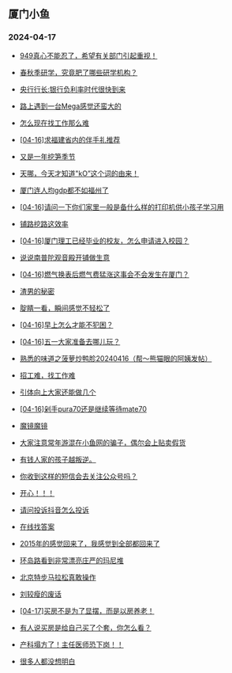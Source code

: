 ## 厦门小鱼 
### 2024-04-17

+ [949真心不能忍了，希望有关部门引起重视！](http://bbs.xmfish.com/read-htm-tid-18176863.html)

+ [春秋季研学，究竟肥了哪些研学机构？](http://bbs.xmfish.com/read-htm-tid-18176931.html)

+ [央行行长:银行负利率时代很快到来](http://bbs.xmfish.com/read-htm-tid-18176926.html)

+ [路上遇到一台Mega感觉还蛮大的](http://bbs.xmfish.com/read-htm-tid-18176927.html)

+ [怎么现在找工作那么难](http://bbs.xmfish.com/read-htm-tid-18177000.html)

+ [[04-16]求福建省内的伴手礼推荐](http://bbs.xmfish.com/read-htm-tid-18176883.html)

+ [又是一年挖笋季节](http://bbs.xmfish.com/read-htm-tid-18176784.html)

+ [天哪，今天才知道"kO”这个词的由来！](http://bbs.xmfish.com/read-htm-tid-18177001.html)

+ [厦门连人均gdp都不如福州了](http://bbs.xmfish.com/read-htm-tid-18177016.html)

+ [[04-16]请问一下你们家里一般是备什么样的打印机供小孩子学习用](http://bbs.xmfish.com/read-htm-tid-18176859.html)

+ [铺路挖路这效率](http://bbs.xmfish.com/read-htm-tid-18176895.html)

+ [[04-16]厦门理工已经毕业的校友，怎么申请进入校园？](http://bbs.xmfish.com/read-htm-tid-18177075.html)

+ [说说南普陀观音殿开铺做生意](http://bbs.xmfish.com/read-htm-tid-18177229.html)

+ [[04-16]燃气换表后燃气费猛涨这事会不会发生在厦门？](http://bbs.xmfish.com/read-htm-tid-18177136.html)

+ [渣男的秘密](http://bbs.xmfish.com/read-htm-tid-18177217.html)

+ [腚睛一看，瞬间感觉不轻松了](http://bbs.xmfish.com/read-htm-tid-18177164.html)

+ [[04-16]早上怎么才能不犯困？](http://bbs.xmfish.com/read-htm-tid-18177162.html)

+ [[04-16]五一大家准备去哪儿玩？](http://bbs.xmfish.com/read-htm-tid-18177203.html)

+ [熟悉的味道之菠萝炒鸭胗20240416（帮～熊猫眼的阿姨发帖）](http://bbs.xmfish.com/read-htm-tid-18177076.html)

+ [招工难，找工作难](http://bbs.xmfish.com/read-htm-tid-18177263.html)

+ [引体向上大家还能做几个](http://bbs.xmfish.com/read-htm-tid-18177171.html)

+ [[04-16]剁手pura70还是继续等待mate70](http://bbs.xmfish.com/read-htm-tid-18177106.html)

+ [魔镜魔镜](http://bbs.xmfish.com/read-htm-tid-18177284.html)

+ [大家注意常年游混在小鱼网的骗子，偶尔会上贴卖假货](http://bbs.xmfish.com/read-htm-tid-18177299.html)

+ [有钱人家的孩子越叛逆。](http://bbs.xmfish.com/read-htm-tid-18177350.html)

+ [你收到这样的短信会去关注公众号吗？](http://bbs.xmfish.com/read-htm-tid-18177236.html)

+ [开心！！！](http://bbs.xmfish.com/read-htm-tid-18177364.html)

+ [请问投诉抖音怎么投诉](http://bbs.xmfish.com/read-htm-tid-18177258.html)

+ [在线找答案](http://bbs.xmfish.com/read-htm-tid-18177307.html)

+ [2015年的感觉回来了，我感觉到全部都回来了](http://bbs.xmfish.com/read-htm-tid-18177559.html)

+ [环岛路看到非常漂亮庄严的玛尼堆](http://bbs.xmfish.com/read-htm-tid-18177216.html)

+ [北京特步马拉松真敢操作](http://bbs.xmfish.com/read-htm-tid-18177381.html)

+ [刘较瘦的废话](http://bbs.xmfish.com/read-htm-tid-18177259.html)

+ [[04-17]买房不是为了显摆，而是以房养老！](http://bbs.xmfish.com/read-htm-tid-18177552.html)

+ [有人说买房是给自己买了个套，你怎么看？](http://bbs.xmfish.com/read-htm-tid-18177379.html)

+ [产科塌方了！主任医师恐下岗！！](http://bbs.xmfish.com/read-htm-tid-18177539.html)

+ [很多人都没想明白](http://bbs.xmfish.com/read-htm-tid-18177278.html)

